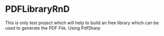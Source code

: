 # PDFLibraryRnD
This is only test project which will help to build an free library which can be used to generate the PDF File. Using PdfSharp
